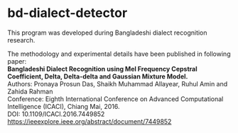 # bd-dialect-detector
This program was developed during Bangladeshi dialect recognition research.

The methodology and experimental details have been published in following paper: <br/>
<b>Bangladeshi Dialect Recognition using Mel Frequency Cepstral Coefficient, Delta, Delta-delta and Gaussian Mixture Model.</b><br/>
Authors: Pronaya Prosun Das, Shaikh Muhammad Allayear, Ruhul Amin and Zahida Rahman<br/>
Conference: Eighth International Conference on Advanced Computational Intelligence (ICACI), Chiang Mai, 2016.<br/>
DOI: 10.1109/ICACI.2016.7449852<br/>
https://ieeexplore.ieee.org/abstract/document/7449852<br/>

